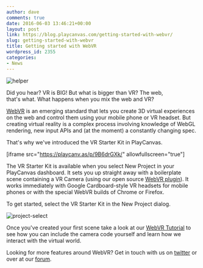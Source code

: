 ```yaml
---
author: dave
comments: true
date: 2016-06-03 13:46:21+00:00
layout: post
link: https://blog.playcanvas.com/getting-started-with-webvr/
slug: getting-started-with-webvr
title: Getting started with WebVR
wordpress_id: 2355
categories:
- News
---
```


![helper](https://blog.playcanvas.com/wp-content/uploads/2016/06/helper.png)

Did you hear? VR is BIG! But what is bigger than VR? The web, that's what. What happens when you mix the web and VR?

[WebVR](https://w3c.github.io/webvr/) is an emerging standard that lets you create 3D virtual experiences on the web and control them using your mobile phone or VR headset. But creating virtual reality is a complex process involving knowledge of WebGL rendering, new input APIs and (at the moment) a constantly changing spec.

That's why we've introduced the VR Starter Kit in PlayCanvas.

<!-- more -->

[iframe src="https://playcanv.as/p/9B6drGXk/" allowfullscreen="true"]

The VR Starter Kit is available when you select New Project in your PlayCanvas dashboard. It sets you up straight away with a boilerplate scene containing a VR Camera (using our open source [WebVR plugin](https://github.com/playcanvas/webvr)). It works immediately with Google Cardboard-style VR headsets for mobile phones or with the special WebVR builds of Chrome or Firefox.

To get started, select the VR Starter Kit in the New Project dialog.

![project-select](https://blog.playcanvas.com/wp-content/uploads/2016/06/project-select-2.jpg)

Once you've created your first scene take a look at our [WebVR Tutorial](http://developer.playcanvas.com/en/tutorials/beginner/cardboard-vr/) to see how you can include the camera code yourself and learn how we interact with the virtual world.

Looking for more features around WebVR? Get in touch with us on [twitter](https://twitter.com/playcanvas) or over at our [forum](http://forum.playcanvas.com).
